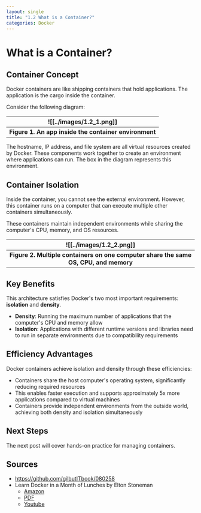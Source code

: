 ```yaml
---
layout: single
title: "1.2 What is a Container?" 
categories: Docker
---
```

# What is a Container?

## Container Concept

Docker containers are like shipping containers that hold applications. The application is the cargo inside the container.

Consider the following diagram:

|                    ![[../images/1.2_1.png]]                     |
| :---------------------------------------------------: |
| **Figure 1. An app inside the container environment** |

The hostname, IP address, and file system are all virtual resources created by Docker. These components work together to create an environment where applications can run. The box in the diagram represents this environment.

## Container Isolation

Inside the container, you cannot see the external environment. However, this container runs on a computer that can execute multiple other containers simultaneously.

These containers maintain independent environments while sharing the computer's CPU, memory, and OS resources.

|                                    ![[../images/1.2_2.png]]                                    |
| :----------------------------------------------------------------------------------: |
| **Figure 2. Multiple containers on one computer share the same OS, CPU, and memory** |

## Key Benefits

This architecture satisfies Docker's two most important requirements: **isolation** and **density**.

- **Density**: Running the maximum number of applications that the computer's CPU and memory allow
- **Isolation**: Applications with different runtime versions and libraries need to run in separate environments due to compatibility requirements

## Efficiency Advantages

Docker containers achieve isolation and density through these efficiencies:

- Containers share the host computer's operating system, significantly reducing required resources
- This enables faster execution and supports approximately 5x more applications compared to virtual machines
- Containers provide independent environments from the outside world, achieving both density and isolation simultaneously

## Next Steps

The next post will cover hands-on practice for managing containers.

## Sources

- https://github.com/gilbutITbook/080258
- Learn Docker in a Month of Lunches by Elton Stoneman
  - [Amazon](https://www.amazon.com/-/ko/Elton-Stoneman/e/B0759TFV4F/ref=dp_byline_cont_book_1)
  - [PDF](https://pdfcoffee.com/learn-docker-month-lunches-4-pdf-free.html)
  - [Youtube](https://www.youtube.com/@EltonStoneman/playlists)